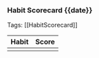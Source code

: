 ### Habit Scorecard {{date}}

Tags: [[HabitScorecard]]


| Habit | Score |
| ----- | ----- |
|       |       |
